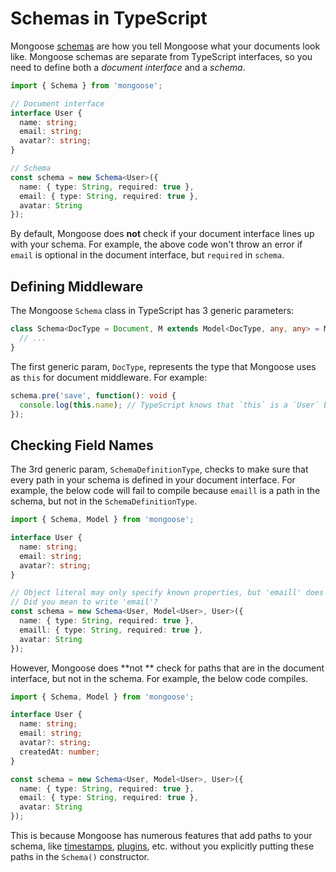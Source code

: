 # Schemas in TypeScript

Mongoose [schemas](/docs/guide.html) are how you tell Mongoose what your documents look like.
Mongoose schemas are separate from TypeScript interfaces, so you need to define both a _document interface_ and a _schema_.

```typescript
import { Schema } from 'mongoose';

// Document interface
interface User {
  name: string;
  email: string;
  avatar?: string;
}

// Schema
const schema = new Schema<User>({
  name: { type: String, required: true },
  email: { type: String, required: true },
  avatar: String
});
```

By default, Mongoose does **not** check if your document interface lines up with your schema.
For example, the above code won't throw an error if `email` is optional in the document interface, but `required` in `schema`.

## Defining Middleware

The Mongoose `Schema` class in TypeScript has 3 generic parameters:

```typescript
class Schema<DocType = Document, M extends Model<DocType, any, any> = Model<any, any, any>, SchemaDefinitionType = undefined> extends events.EventEmitter {
  // ...
}
```

The first generic param, `DocType`, represents the type that Mongoose uses as `this` for document middleware.
For example:

```typescript
schema.pre('save', function(): void {
  console.log(this.name); // TypeScript knows that `this` is a `User` by default
});
```

## Checking Field Names

The 3rd generic param, `SchemaDefinitionType`, checks to make sure that every path in your schema is defined in your document interface.
For example, the below code will fail to compile because `emaill` is a path in the schema, but not in the `SchemaDefinitionType`.

```typescript
import { Schema, Model } from 'mongoose';

interface User {
  name: string;
  email: string;
  avatar?: string;
}

// Object literal may only specify known properties, but 'emaill' does not exist in type ...
// Did you mean to write 'email'?
const schema = new Schema<User, Model<User>, User>({
  name: { type: String, required: true },
  emaill: { type: String, required: true },
  avatar: String
});
```

However, Mongoose does **not ** check for paths that are in the document interface, but not in the schema.
For example, the below code compiles.

```typescript
import { Schema, Model } from 'mongoose';

interface User {
  name: string;
  email: string;
  avatar?: string;
  createdAt: number;
}

const schema = new Schema<User, Model<User>, User>({
  name: { type: String, required: true },
  email: { type: String, required: true },
  avatar: String
});
```

This is because Mongoose has numerous features that add paths to your schema, like [timestamps](https://masteringjs.io/tutorials/mongoose/timestamps), [plugins](/docs/plugins.html), etc. without you explicitly putting these paths in the `Schema()` constructor.